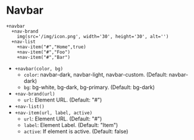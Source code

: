 # Navbar

```
+navbar
  +nav-brand
    img(src='/img/icon.png', width='30', height='30', alt='')
  +nav-list
    +nav-item("#","Home",true)
    +nav-item("#","Foo")
    +nav-item("#","Bar")
```

* `+navbar(color, bg)`
    * `color`: navbar-dark, navbar-light, navbar-custom. (Default: navbar-dark)
    * `bg`: bg-white, bg-dark, bg-primary. (Default: bg-dark)
*  `+nav-brand(url)`
    * `url`: Element URL. (Default: "#")
*  `+nav-list()`
*  `+nav-item(url, label, active)`
    * `url`: Element URL. (Default: "#")
    * `label`: Element Label. (Default: "Item")
    * `active`: If element is active. (Default: false)

